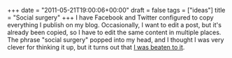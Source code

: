 +++
date = "2011-05-21T19:00:06+00:00"
draft = false
tags = ["ideas"]
title = "Social surgery"
+++
I have Facebook and Twitter configured to copy everything I publish on my blog. Occasionally, I want to edit a post, but it's already been copied, so I have to edit the same content in multiple places. The phrase "social surgery" popped into my head, and I thought I was very clever for thinking it up, but it turns out that [I was beaten to it](http://www.google.com/search?client=safari&rls=en&q=social+surgery&ie=UTF-8&oe=UTF-8).